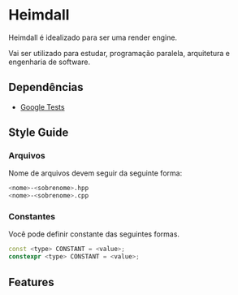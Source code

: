 # Heimdall

Heimdall é idealizado para ser uma render engine.

Vai ser utilizado para estudar, programação paralela, arquitetura e engenharia de software.

## Dependências

* [Google Tests](https://github.com/google/googletest)


## Style Guide

### Arquivos

Nome de arquivos devem seguir da seguinte forma:

```bash
<nome>-<sobrenome>.hpp
<nome>-<sobrenome>.cpp
```
### Constantes

Você pode definir constante das seguintes formas.

```cpp
const <type> CONSTANT = <value>;
constexpr <type> CONSTANT = <value>;
```



## Features